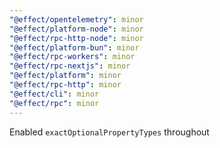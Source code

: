 ```yaml
---
"@effect/opentelemetry": minor
"@effect/platform-node": minor
"@effect/rpc-http-node": minor
"@effect/platform-bun": minor
"@effect/rpc-workers": minor
"@effect/rpc-nextjs": minor
"@effect/platform": minor
"@effect/rpc-http": minor
"@effect/cli": minor
"@effect/rpc": minor
---
```


Enabled `exactOptionalPropertyTypes` throughout

